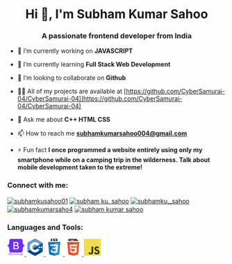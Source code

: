 <h1 align="center">Hi 👋, I'm Subham Kumar Sahoo</h1>
<h3 align="center">A passionate frontend developer from India</h3>

- 🔭 I’m currently working on **JAVASCRIPT**

- 🌱 I’m currently learning **Full Stack Web Development**

- 👯 I’m looking to collaborate on **Github**

- 👨‍💻 All of my projects are available at [https://github.com/CyberSamurai-04/CyberSamurai-04](https://github.com/CyberSamurai-04/CyberSamurai-04)

- 💬 Ask me about **C++ HTML CSS**

- 📫 How to reach me **subhamkumarsahoo004@gmail.com**

- ⚡ Fun fact **I once programmed a website entirely using only my smartphone while on a camping trip in the wilderness. Talk about mobile development taken to the extreme!**

<h3 align="left">Connect with me:</h3>
<p align="left">
<a href="https://twitter.com/subhamkusahoo01" target="blank"><img align="center" src="https://raw.githubusercontent.com/rahuldkjain/github-profile-readme-generator/master/src/images/icons/Social/twitter.svg" alt="subhamkusahoo01" height="30" width="40" /></a>
<a href="https://linkedin.com/in/subham ku. sahoo" target="blank"><img align="center" src="https://raw.githubusercontent.com/rahuldkjain/github-profile-readme-generator/master/src/images/icons/Social/linked-in-alt.svg" alt="subham ku. sahoo" height="30" width="40" /></a>
<a href="https://instagram.com/subhamku._sahoo" target="blank"><img align="center" src="https://raw.githubusercontent.com/rahuldkjain/github-profile-readme-generator/master/src/images/icons/Social/instagram.svg" alt="subhamku._sahoo" height="30" width="40" /></a>
<a href="https://www.hackerrank.com/subhamkumarsaho4" target="blank"><img align="center" src="https://raw.githubusercontent.com/rahuldkjain/github-profile-readme-generator/master/src/images/icons/Social/hackerrank.svg" alt="subhamkumarsaho4" height="30" width="40" /></a>
<a href="https://www.leetcode.com/subham kumar sahoo" target="blank"><img align="center" src="https://raw.githubusercontent.com/rahuldkjain/github-profile-readme-generator/master/src/images/icons/Social/leet-code.svg" alt="subham kumar sahoo" height="30" width="40" /></a>
</p>

<h3 align="left">Languages and Tools:</h3>
<p align="left"> <a href="https://getbootstrap.com" target="_blank" rel="noreferrer"> <img src="https://raw.githubusercontent.com/devicons/devicon/master/icons/bootstrap/bootstrap-plain-wordmark.svg" alt="bootstrap" width="40" height="40"/> </a> <a href="https://www.w3schools.com/cpp/" target="_blank" rel="noreferrer"> <img src="https://raw.githubusercontent.com/devicons/devicon/master/icons/cplusplus/cplusplus-original.svg" alt="cplusplus" width="40" height="40"/> </a> <a href="https://www.w3schools.com/css/" target="_blank" rel="noreferrer"> <img src="https://raw.githubusercontent.com/devicons/devicon/master/icons/css3/css3-original-wordmark.svg" alt="css3" width="40" height="40"/> </a> <a href="https://www.w3.org/html/" target="_blank" rel="noreferrer"> <img src="https://raw.githubusercontent.com/devicons/devicon/master/icons/html5/html5-original-wordmark.svg" alt="html5" width="40" height="40"/> </a> <a href="https://developer.mozilla.org/en-US/docs/Web/JavaScript" target="_blank" rel="noreferrer"> <img src="https://raw.githubusercontent.com/devicons/devicon/master/icons/javascript/javascript-original.svg" alt="javascript" width="40" height="40"/> </a> </p>
